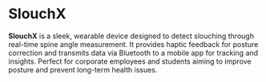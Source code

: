 # SlouchX
**SlouchX** is a sleek, wearable device designed to detect slouching through real-time spine angle measurement. It provides haptic feedback for posture correction and transmits data via Bluetooth to a mobile app for tracking and insights. Perfect for corporate employees and students aiming to improve posture and prevent long-term health issues.
